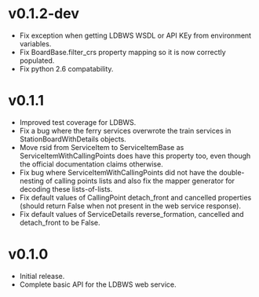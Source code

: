 v0.1.2-dev
==========

* Fix exception when getting LDBWS WSDL or API KEy from environment variables.
* Fix BoardBase.filter_crs property mapping so it is now correctly populated.
* Fix python 2.6 compatability.

v0.1.1
======

* Improved test coverage for LDBWS.
* Fix a bug where the ferry services overwrote the train services in StationBoardWithDetails
  objects.
* Move rsid from ServiceItem to ServiceItemBase as ServiceItemWithCallingPoints does have this
  property too, even though the official documentation claims otherwise.
* Fix bug where ServiceItemWithCallingPoints did not have the double-nesting of calling points lists
  and also fix the mapper generator for decoding these lists-of-lists.
* Fix default values of CallingPoint detach_front and cancelled properties (should return False when
  not present in the web service response).
* Fix default values of ServiceDetails reverse_formation, cancelled and detach_front to be False.

v0.1.0
======

* Initial release.
* Complete basic API for the LDBWS web service.



